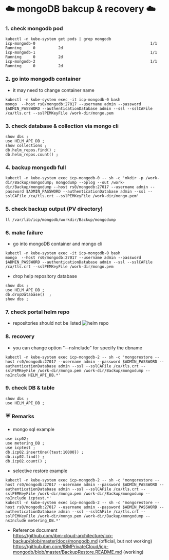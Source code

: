 # :cloud: mongoDB bakcup & recovery :cloud:

### 1. check mongodb pod  
~~~
kubectl -n kube-system get pods | grep mongodb
icp-mongodb-0                                                  1/1       Running     0          2d  
icp-mongodb-1                                                  1/1       Running     0          2d  
icp-mongodb-2                                                  1/1       Running     0          2d  
~~~

### 2. go into mongodb container  
- it may need to change container name 
~~~  
kubectl -n kube-system exec -it icp-mongodb-0 bash
mongo  --host rs0/mongodb:27017 --username admin --password $ADMIN_PASSWORD --authenticationDatabase admin --ssl --sslCAFile /ca/tls.crt --sslPEMKeyFile /work-dir/mongo.pem
~~~  

### 3. check database & collection via mongo cli
~~~
show dbs ;
use HELM_API_DB ;
show collections ;
db.helm_repos.find() ;
db.helm_repos.count() ;
~~~

### 4. backup mongodb full
~~~
kubectl -n kube-system exec icp-mongodb-0 -- sh -c 'mkdir -p /work-dir/Backup/mongodump; mongodump --oplog --out /work-dir/Backup/mongodump --host rs0/mongodb:27017 --username admin --password $ADMIN_PASSWORD --authenticationDatabase admin --ssl --sslCAFile /ca/tls.crt --sslPEMKeyFile /work-dir/mongo.pem'
~~~

### 5. check backup output (PV directory)
~~~
ll /var/lib/icp/mongodb/workdir/Backup/mongodump
~~~


### 6. make failure  
- go into mongoDB container and mongo cli
~~~
kubectl -n kube-system exec -it icp-mongodb-0 bash
mongo  --host rs0/mongodb:27017 --username admin --password $ADMIN_PASSWORD --authenticationDatabase admin --ssl --sslCAFile /ca/tls.crt --sslPEMKeyFile /work-dir/mongo.pem
~~~

- drop help repository database 
~~~
show dbs ;
use HELM_API_DB ;
db.dropDatabase()  ;
show dbs ;
~~~

### 7. check portal helm repo 
- repositories should not be listed 
![helm repo](https://github.com/moreal70/IBM-Private-Cloud-handsOn/blob/master/images/portal_helm_repo.JPG)

### 8. recovery 
- you can change option "--nsInclude" for specify the dbname
~~~
kubectl -n kube-system exec icp-mongodb-2 -- sh -c 'mongorestore --host rs0/mongodb:27017 --username admin --password $ADMIN_PASSWORD --authenticationDatabase admin --ssl --sslCAFile /ca/tls.crt --sslPEMKeyFile /work-dir/mongo.pem /work-dir/Backup/mongodump --nsInclude HELM_API_DB.*'
~~~

### 9. check DB & table
~~~
show dbs ;
use HELM_API_DB ;
~~~

### :umbrella: Remarks 
- mongo sql example
~~~
use icp02;
use metering_DB ;
use icptest ;
db.icp02.insertOne({test:10000}) ; 
db.icp02.find() ;
db.icp02.count() ;
~~~

- selective restore example
~~~
kubectl -n kube-system exec icp-mongodb-2 -- sh -c 'mongorestore --host rs0/mongodb:27017 --username admin --password $ADMIN_PASSWORD --authenticationDatabase admin --ssl --sslCAFile /ca/tls.crt --sslPEMKeyFile /work-dir/mongo.pem /work-dir/Backup/mongodump --nsInclude icptest.*'  
kubectl -n kube-system exec icp-mongodb-2 -- sh -c 'mongorestore --host rs0/mongodb:27017 --username admin --password $ADMIN_PASSWORD --authenticationDatabase admin --ssl --sslCAFile /ca/tls.crt --sslPEMKeyFile /work-dir/mongo.pem /work-dir/Backup/mongodump --nsInclude metering_DB.*'
~~~

- Reference document  
https://github.com/ibm-cloud-architecture/icp-backup/blob/master/docs/mongodb.md (official, but not working)  
https://github.ibm.com/IBMPrivateCloud/icp-mongodb/blob/master/BackupRestore.README.md (working)
